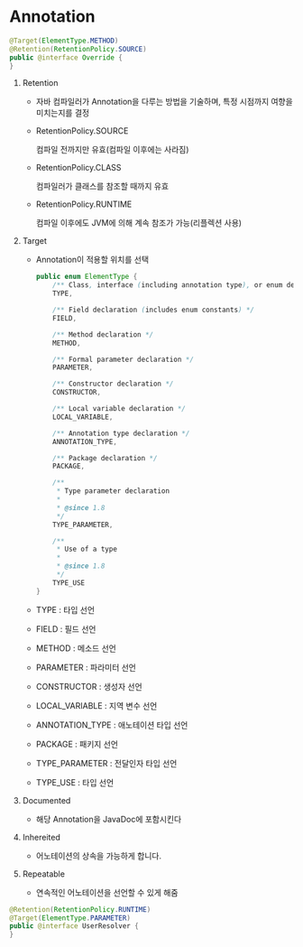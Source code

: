 # Annotation

```java
@Target(ElementType.METHOD)
@Retention(RetentionPolicy.SOURCE)
public @interface Override {
}
```

1. Retention

   - 자바 컴파일러가 Annotation을 다루는 방법을 기술하며, 특정 시점까지 여향을 미치는지를 결정

   - RetentionPolicy.SOURCE

     컴파일 전까지만 유효(컴파일 이후에는 사라짐)

   - RetentionPolicy.CLASS

     컴파일러가 클래스를 참조할 때까지 유효

   - RetentionPolicy.RUNTIME

     컴파일 이후에도 JVM에 의해 계속 참조가 가능(리플렉션 사용)

2. Target

   - Annotation이 적용할 위치를 선택

     ```java
     public enum ElementType {
         /** Class, interface (including annotation type), or enum declaration */
         TYPE,
     
         /** Field declaration (includes enum constants) */
         FIELD,
     
         /** Method declaration */
         METHOD,
     
         /** Formal parameter declaration */
         PARAMETER,
     
         /** Constructor declaration */
         CONSTRUCTOR,
     
         /** Local variable declaration */
         LOCAL_VARIABLE,
     
         /** Annotation type declaration */
         ANNOTATION_TYPE,
     
         /** Package declaration */
         PACKAGE,
     
         /**
          * Type parameter declaration
          *
          * @since 1.8
          */
         TYPE_PARAMETER,
     
         /**
          * Use of a type
          *
          * @since 1.8
          */
         TYPE_USE
     }
     ```

   - TYPE : 타입 선언

   - FIELD : 필드 선언

   - METHOD : 메소드 선언

   - PARAMETER : 파라미터 선언

   - CONSTRUCTOR : 생성자 선언

   - LOCAL_VARIABLE : 지역 변수 선언

   - ANNOTATION_TYPE  : 애노테이션 타입 선언

   - PACKAGE : 패키지 선언

   - TYPE_PARAMETER : 전달인자 타입 선언

   - TYPE_USE : 타입 선언

3. Documented

   - 해당 Annotation을 JavaDoc에 포함시킨다

4. Inhereited

   - 어노테이션의 상속을 가능하게 합니다.

5. Repeatable

   - 연속적인 어노테이션을 선언할 수 있게 해줌
   
   



```java
@Retention(RetentionPolicy.RUNTIME)
@Target(ElementType.PARAMETER)
public @interface UserResolver {
}
```

